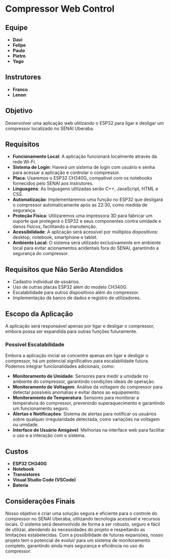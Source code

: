 # Compressor Web Control

## Equipe

- **Davi**
- **Felipe**
- **Paulo**
- **Pietro**
- **Yago**

## Instrutores

- **Franco**
- **Lenon**

## Objetivo

Desenvolver uma aplicação web utilizando o ESP32 para ligar e desligar um compressor localizado no SENAI Uberaba.

## Requisitos

- **Funcionamento Local**: A aplicação funcionará localmente através da rede Wi-Fi.
- **Sistema de Login**: Haverá um sistema de login com usuário e senha para acessar a aplicação e controlar o compressor.
- **Placa**: Usaremos o ESP32 CH340G, compatível com os notebooks fornecidos pelo SENAI aos instrutores.
- **Linguagens**: As linguagens utilizadas serão C++, JavaScript, HTML e CSS.
- **Automatização**: Implementaremos uma função no ESP32 que desligará o compressor automaticamente após as 22:30, como medida de segurança.
- **Proteção Física**: Utilizaremos uma impressora 3D para fabricar um suporte que protegerá o ESP32 e seus componentes contra umidade e danos físicos, facilitando a manutenção.
- **Acessibilidade**: A aplicação será acessível por múltiplos dispositivos: desktop, notebook, smartphone e tablet.
- **Ambiente Local**: O sistema será utilizado exclusivamente em ambiente local para evitar acionamentos acidentais fora do SENAI, garantindo a segurança do compressor.

## Requisitos que Não Serão Atendidos

- Cadastro individual de usuários.
- Uso de outras placas ESP32 além do modelo CH340G.
- Escalabilidade para outros dispositivos além do compressor.
- Implementação de banco de dados e registro de utilizadores.

## Escopo da Aplicação

A aplicação será responsável apenas por ligar e desligar o compressor, embora possa ser expandida para outras funções futuramente.

### Possível Escalabilidade

Embora a aplicação inicial se concentre apenas em ligar e desligar o compressor, há um potencial significativo para escalabilidade futura. Podemos integrar funcionalidades adicionais, como:

- **Monitoramento de Umidade**: Sensores para medir a umidade no ambiente do compressor, garantindo condições ideais de operação.
- **Monitoramento de Voltagem**: Análise da voltagem do compressor para detectar possíveis anomalias e evitar danos ao equipamento.
- **Monitoramento de Temperatura**: Sensores para monitorar a temperatura do compressor, prevenindo superaquecimento e garantindo um funcionamento seguro.
- **Alertas e Notificações**: Sistema de alertas para notificar os usuários sobre qualquer irregularidade detectada, como variações na voltagem ou umidade.
- **Interface de Usuário Amigável**: Melhorias na interface web para facilitar o uso e a interação com o sistema.

## Custos

- **ESP32 CH340G**
- **Notebook**
- **Transistores**
- **Visual Studio Code (VSCode)**
- **Bateria**

## Considerações Finais

Nosso objetivo é criar uma solução segura e eficiente para o controle do compressor no SENAI Uberaba, utilizando tecnologia acessível e recursos locais. O sistema será desenvolvido de forma a ser robusto, seguro e fácil de utilizar, atendendo às necessidades do projeto e respeitando as limitações estabelecidas. Com a possibilidade de futuras expansões, nosso projeto tem o potencial de evoluir para um sistema de monitoramento completo, garantindo ainda mais segurança e eficiência no uso do compressor.
